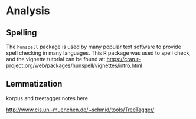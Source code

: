 # Analysis

## Spelling

The `hunspell` package is used by many popular text software to provide spell checking in many languages. This R package was used to spell check, and the vignette tutorial can be found at: https://cran.r-project.org/web/packages/hunspell/vignettes/intro.html

## Lemmatization

korpus and treetagger notes here 

http://www.cis.uni-muenchen.de/~schmid/tools/TreeTagger/